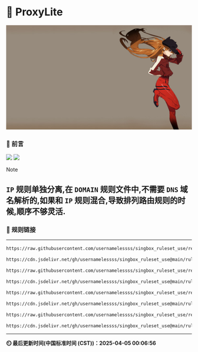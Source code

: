
# 🧸 ProxyLite
![](https://raw.githubusercontent.com/usernamelessss/picture-bed/main/images/202504042256831.jpg)
### 📣 前言
![](https://shields.io/badge/-移除重复规则-ff69b4) ![](https://shields.io/badge/-IP&nbsp;规则单独存放不与&nbsp;DOMAIN&nbsp;等混合-green)
> [!NOTE]
**`IP` 规则单独分离,在 `DOMAIN` 规则文件中,不需要 `DNS` 域名解析的,如果和 `IP` 规则混合,导致排列路由规则的时候,顺序不够灵活.**
---

###  🔗 规则链接
---

```url
https://raw.githubusercontent.com/usernamelessss/singbox_ruleset_use/refs/heads/main/rule/ProxyLite/ProxyLite_IP.json
```

```url
https://cdn.jsdelivr.net/gh/usernamelessss/singbox_ruleset_use@main/rule/ProxyLite/ProxyLite_IP.json
```

```url
https://raw.githubusercontent.com/usernamelessss/singbox_ruleset_use/refs/heads/main/rule/ProxyLite/ProxyLite_IP.srs
```

```url
https://cdn.jsdelivr.net/gh/usernamelessss/singbox_ruleset_use@main/rule/ProxyLite/ProxyLite_IP.srs
```

```url
https://raw.githubusercontent.com/usernamelessss/singbox_ruleset_use/refs/heads/main/rule/ProxyLite/ProxyLite_No_IP.json
```

```url
https://cdn.jsdelivr.net/gh/usernamelessss/singbox_ruleset_use@main/rule/ProxyLite/ProxyLite_No_IP.json
```

```url
https://raw.githubusercontent.com/usernamelessss/singbox_ruleset_use/refs/heads/main/rule/ProxyLite/ProxyLite_No_IP.srs
```

```url
https://cdn.jsdelivr.net/gh/usernamelessss/singbox_ruleset_use@main/rule/ProxyLite/ProxyLite_No_IP.srs
```

---
**⏲️ 最后更新时间(中国标准时间 (CST))：2025-04-05 00:06:56**